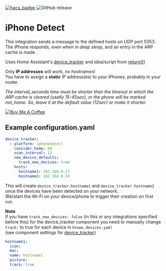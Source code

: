 [![hacs_badge](https://img.shields.io/badge/HACS-Default-orange.svg)](https://github.com/hacs/integration) 
![GitHub release](https://img.shields.io/github/release/mudape/iphonedetect.svg)
# iPhone Detect
This integration sends a message to the defined hosts on UDP port 5353.  
The iPhone responds, _even when in deep sleep_, and an entry in the ARP cache is made .  

Uses Home Assistant's [device_tracker](https://www.home-assistant.io/components/device_tracker/) and idea/script from [return01](https://community.home-assistant.io/u/return01)

Only **IP addresses** will work, _no hostnames_!  
You have to assign a **static** IP address(es) to your iPhones, probably in your router. 

_The interval_seconds time must be shorter than the timeout in which the ARP cache is cleared (usally 15-45sec), or the phone will be marked not_home._
_So, leave it at the default value (12sec) or make it shorter._

<a href="https://www.buymeacoffee.com/MudApe" target="_blank"><img src="https://www.buymeacoffee.com/assets/img/custom_images/orange_img.png" alt="Buy Me A Coffee" style="height: auto !important;width: auto !important;" ></a>

## Example configuration.yaml

```yaml
device_tracker:
  - platform: iphonedetect
    consider_home: 60
    scan_interval: 12
    new_device_defaults:
      track_new_devices: true
    hosts:
      hostname1: 192.168.0.17
      hostname2: 192.168.0.24
```
This will create `device_tracker.hostname1` and `device_tracker.hostname2` once the devices have been detected on your network.  
(Re)start the Wi-Fi on your device/phone to trigger their creation on first run. 

__Note__  
If you have `track_new_devices: false` (in this or any integrations specified before this) for the device_tracker component you need to manually change `track:` to true for each device in `known_devices.yaml`  
(see component settings for [device_tracker](https://www.home-assistant.io/components/device_tracker/#configuring-a-device_tracker-platform))  
```yaml
hostname1:
  icon:
  mac:
  name: hostname1
  picture:
  track: true
```

